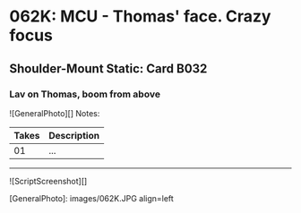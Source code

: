 # 062K: MCU - Thomas' face. Crazy focus

## Shoulder-Mount Static: Card B032

### Lav on Thomas, boom from above

![GeneralPhoto][]
Notes: 

| Takes | Description |
|:---|:----|
| 01 | ... |

----

![ScriptScreenshot][]


[GeneralPhoto]:  images/062K.JPG align=left
